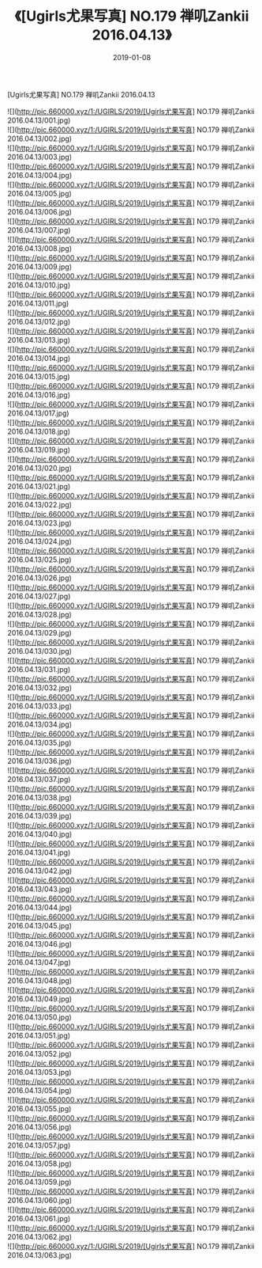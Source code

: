 ﻿---
layout: post
title:  《[Ugirls尤果写真] NO.179 禅叽Zankii 2016.04.13》
date:   2019-01-08
img: http://pic.660000.xyz/1:/UGIRLS/2019/[Ugirls尤果写真] NO.179 禅叽Zankii 2016.04.13/000.jpg
categories: [美女, 清纯, 唯美]
---

[Ugirls尤果写真] NO.179 禅叽Zankii 2016.04.13

 ![](http://pic.660000.xyz/1:/UGIRLS/2019/[Ugirls尤果写真] NO.179 禅叽Zankii 2016.04.13/001.jpg) <br>![](http://pic.660000.xyz/1:/UGIRLS/2019/[Ugirls尤果写真] NO.179 禅叽Zankii 2016.04.13/002.jpg) <br>![](http://pic.660000.xyz/1:/UGIRLS/2019/[Ugirls尤果写真] NO.179 禅叽Zankii 2016.04.13/003.jpg) <br>![](http://pic.660000.xyz/1:/UGIRLS/2019/[Ugirls尤果写真] NO.179 禅叽Zankii 2016.04.13/004.jpg) <br>![](http://pic.660000.xyz/1:/UGIRLS/2019/[Ugirls尤果写真] NO.179 禅叽Zankii 2016.04.13/005.jpg) <br>![](http://pic.660000.xyz/1:/UGIRLS/2019/[Ugirls尤果写真] NO.179 禅叽Zankii 2016.04.13/006.jpg) <br>![](http://pic.660000.xyz/1:/UGIRLS/2019/[Ugirls尤果写真] NO.179 禅叽Zankii 2016.04.13/007.jpg) <br>![](http://pic.660000.xyz/1:/UGIRLS/2019/[Ugirls尤果写真] NO.179 禅叽Zankii 2016.04.13/008.jpg) <br>![](http://pic.660000.xyz/1:/UGIRLS/2019/[Ugirls尤果写真] NO.179 禅叽Zankii 2016.04.13/009.jpg) <br>![](http://pic.660000.xyz/1:/UGIRLS/2019/[Ugirls尤果写真] NO.179 禅叽Zankii 2016.04.13/010.jpg) <br>![](http://pic.660000.xyz/1:/UGIRLS/2019/[Ugirls尤果写真] NO.179 禅叽Zankii 2016.04.13/011.jpg) <br>![](http://pic.660000.xyz/1:/UGIRLS/2019/[Ugirls尤果写真] NO.179 禅叽Zankii 2016.04.13/012.jpg) <br>![](http://pic.660000.xyz/1:/UGIRLS/2019/[Ugirls尤果写真] NO.179 禅叽Zankii 2016.04.13/013.jpg) <br>![](http://pic.660000.xyz/1:/UGIRLS/2019/[Ugirls尤果写真] NO.179 禅叽Zankii 2016.04.13/014.jpg) <br>![](http://pic.660000.xyz/1:/UGIRLS/2019/[Ugirls尤果写真] NO.179 禅叽Zankii 2016.04.13/015.jpg) <br>![](http://pic.660000.xyz/1:/UGIRLS/2019/[Ugirls尤果写真] NO.179 禅叽Zankii 2016.04.13/016.jpg) <br>![](http://pic.660000.xyz/1:/UGIRLS/2019/[Ugirls尤果写真] NO.179 禅叽Zankii 2016.04.13/017.jpg) <br>![](http://pic.660000.xyz/1:/UGIRLS/2019/[Ugirls尤果写真] NO.179 禅叽Zankii 2016.04.13/018.jpg) <br>![](http://pic.660000.xyz/1:/UGIRLS/2019/[Ugirls尤果写真] NO.179 禅叽Zankii 2016.04.13/019.jpg) <br>![](http://pic.660000.xyz/1:/UGIRLS/2019/[Ugirls尤果写真] NO.179 禅叽Zankii 2016.04.13/020.jpg) <br>![](http://pic.660000.xyz/1:/UGIRLS/2019/[Ugirls尤果写真] NO.179 禅叽Zankii 2016.04.13/021.jpg) <br>![](http://pic.660000.xyz/1:/UGIRLS/2019/[Ugirls尤果写真] NO.179 禅叽Zankii 2016.04.13/022.jpg) <br>![](http://pic.660000.xyz/1:/UGIRLS/2019/[Ugirls尤果写真] NO.179 禅叽Zankii 2016.04.13/023.jpg) <br>![](http://pic.660000.xyz/1:/UGIRLS/2019/[Ugirls尤果写真] NO.179 禅叽Zankii 2016.04.13/024.jpg) <br>![](http://pic.660000.xyz/1:/UGIRLS/2019/[Ugirls尤果写真] NO.179 禅叽Zankii 2016.04.13/025.jpg) <br>![](http://pic.660000.xyz/1:/UGIRLS/2019/[Ugirls尤果写真] NO.179 禅叽Zankii 2016.04.13/026.jpg) <br>![](http://pic.660000.xyz/1:/UGIRLS/2019/[Ugirls尤果写真] NO.179 禅叽Zankii 2016.04.13/027.jpg) <br>![](http://pic.660000.xyz/1:/UGIRLS/2019/[Ugirls尤果写真] NO.179 禅叽Zankii 2016.04.13/028.jpg) <br>![](http://pic.660000.xyz/1:/UGIRLS/2019/[Ugirls尤果写真] NO.179 禅叽Zankii 2016.04.13/029.jpg) <br>![](http://pic.660000.xyz/1:/UGIRLS/2019/[Ugirls尤果写真] NO.179 禅叽Zankii 2016.04.13/030.jpg) <br>![](http://pic.660000.xyz/1:/UGIRLS/2019/[Ugirls尤果写真] NO.179 禅叽Zankii 2016.04.13/031.jpg) <br>![](http://pic.660000.xyz/1:/UGIRLS/2019/[Ugirls尤果写真] NO.179 禅叽Zankii 2016.04.13/032.jpg) <br>![](http://pic.660000.xyz/1:/UGIRLS/2019/[Ugirls尤果写真] NO.179 禅叽Zankii 2016.04.13/033.jpg) <br>![](http://pic.660000.xyz/1:/UGIRLS/2019/[Ugirls尤果写真] NO.179 禅叽Zankii 2016.04.13/034.jpg) <br>![](http://pic.660000.xyz/1:/UGIRLS/2019/[Ugirls尤果写真] NO.179 禅叽Zankii 2016.04.13/035.jpg) <br>![](http://pic.660000.xyz/1:/UGIRLS/2019/[Ugirls尤果写真] NO.179 禅叽Zankii 2016.04.13/036.jpg) <br>![](http://pic.660000.xyz/1:/UGIRLS/2019/[Ugirls尤果写真] NO.179 禅叽Zankii 2016.04.13/037.jpg) <br>![](http://pic.660000.xyz/1:/UGIRLS/2019/[Ugirls尤果写真] NO.179 禅叽Zankii 2016.04.13/038.jpg) <br>![](http://pic.660000.xyz/1:/UGIRLS/2019/[Ugirls尤果写真] NO.179 禅叽Zankii 2016.04.13/039.jpg) <br>![](http://pic.660000.xyz/1:/UGIRLS/2019/[Ugirls尤果写真] NO.179 禅叽Zankii 2016.04.13/040.jpg) <br>![](http://pic.660000.xyz/1:/UGIRLS/2019/[Ugirls尤果写真] NO.179 禅叽Zankii 2016.04.13/041.jpg) <br>![](http://pic.660000.xyz/1:/UGIRLS/2019/[Ugirls尤果写真] NO.179 禅叽Zankii 2016.04.13/042.jpg) <br>![](http://pic.660000.xyz/1:/UGIRLS/2019/[Ugirls尤果写真] NO.179 禅叽Zankii 2016.04.13/043.jpg) <br>![](http://pic.660000.xyz/1:/UGIRLS/2019/[Ugirls尤果写真] NO.179 禅叽Zankii 2016.04.13/044.jpg) <br>![](http://pic.660000.xyz/1:/UGIRLS/2019/[Ugirls尤果写真] NO.179 禅叽Zankii 2016.04.13/045.jpg) <br>![](http://pic.660000.xyz/1:/UGIRLS/2019/[Ugirls尤果写真] NO.179 禅叽Zankii 2016.04.13/046.jpg) <br>![](http://pic.660000.xyz/1:/UGIRLS/2019/[Ugirls尤果写真] NO.179 禅叽Zankii 2016.04.13/047.jpg) <br>![](http://pic.660000.xyz/1:/UGIRLS/2019/[Ugirls尤果写真] NO.179 禅叽Zankii 2016.04.13/048.jpg) <br>![](http://pic.660000.xyz/1:/UGIRLS/2019/[Ugirls尤果写真] NO.179 禅叽Zankii 2016.04.13/049.jpg) <br>![](http://pic.660000.xyz/1:/UGIRLS/2019/[Ugirls尤果写真] NO.179 禅叽Zankii 2016.04.13/050.jpg) <br>![](http://pic.660000.xyz/1:/UGIRLS/2019/[Ugirls尤果写真] NO.179 禅叽Zankii 2016.04.13/051.jpg) <br>![](http://pic.660000.xyz/1:/UGIRLS/2019/[Ugirls尤果写真] NO.179 禅叽Zankii 2016.04.13/052.jpg) <br>![](http://pic.660000.xyz/1:/UGIRLS/2019/[Ugirls尤果写真] NO.179 禅叽Zankii 2016.04.13/053.jpg) <br>![](http://pic.660000.xyz/1:/UGIRLS/2019/[Ugirls尤果写真] NO.179 禅叽Zankii 2016.04.13/054.jpg) <br>![](http://pic.660000.xyz/1:/UGIRLS/2019/[Ugirls尤果写真] NO.179 禅叽Zankii 2016.04.13/055.jpg) <br>![](http://pic.660000.xyz/1:/UGIRLS/2019/[Ugirls尤果写真] NO.179 禅叽Zankii 2016.04.13/056.jpg) <br>![](http://pic.660000.xyz/1:/UGIRLS/2019/[Ugirls尤果写真] NO.179 禅叽Zankii 2016.04.13/057.jpg) <br>![](http://pic.660000.xyz/1:/UGIRLS/2019/[Ugirls尤果写真] NO.179 禅叽Zankii 2016.04.13/058.jpg) <br>![](http://pic.660000.xyz/1:/UGIRLS/2019/[Ugirls尤果写真] NO.179 禅叽Zankii 2016.04.13/059.jpg) <br>![](http://pic.660000.xyz/1:/UGIRLS/2019/[Ugirls尤果写真] NO.179 禅叽Zankii 2016.04.13/060.jpg) <br>![](http://pic.660000.xyz/1:/UGIRLS/2019/[Ugirls尤果写真] NO.179 禅叽Zankii 2016.04.13/061.jpg) <br>![](http://pic.660000.xyz/1:/UGIRLS/2019/[Ugirls尤果写真] NO.179 禅叽Zankii 2016.04.13/062.jpg) <br>![](http://pic.660000.xyz/1:/UGIRLS/2019/[Ugirls尤果写真] NO.179 禅叽Zankii 2016.04.13/063.jpg) <br>